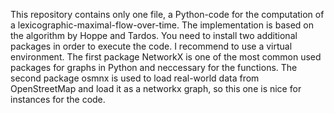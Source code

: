 This repository contains only one file, a Python-code for the computation of a lexicographic-maximal-flow-over-time. The implementation is based on the algorithm by Hoppe and Tardos. You need to install two additional packages in order to execute the code. I recommend to use a virtual environment.
The first package NetworkX is one of the most common used packages for graphs in Python and neccessary for the functions.
The second package osmnx is used to load real-world data from OpenStreetMap and load it as a networkx graph, so this one is nice for instances for the code.
